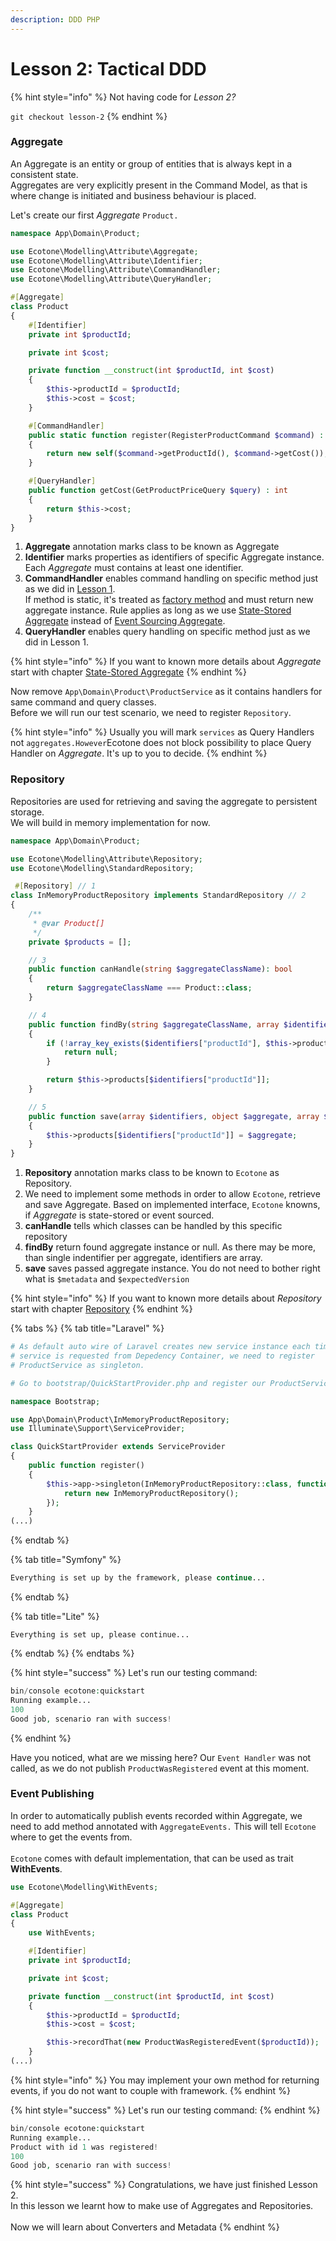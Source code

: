 ```yaml
---
description: DDD PHP
---
```


# Lesson 2: Tactical DDD

{% hint style="info" %}
Not having code for _Lesson 2?_&#x20;

`git checkout lesson-2`
{% endhint %}

### Aggregate

An Aggregate is an entity or group of entities that is always kept in a consistent state.  \
Aggregates are very explicitly present in the Command Model, as that is where change is initiated and business behaviour is placed.

Let's create our first _Aggregate_ `Product.`

```php
namespace App\Domain\Product;

use Ecotone\Modelling\Attribute\Aggregate;
use Ecotone\Modelling\Attribute\Identifier;
use Ecotone\Modelling\Attribute\CommandHandler;
use Ecotone\Modelling\Attribute\QueryHandler;

#[Aggregate]
class Product
{
    #[Identifier]
    private int $productId;

    private int $cost;

    private function __construct(int $productId, int $cost)
    {
        $this->productId = $productId;
        $this->cost = $cost;
    }

    #[CommandHandler]
    public static function register(RegisterProductCommand $command) : self
    {
        return new self($command->getProductId(), $command->getCost());
    }

    #[QueryHandler]
    public function getCost(GetProductPriceQuery $query) : int
    {
        return $this->cost;
    }
}
```

1. **Aggregate** annotation marks class to be known as Aggregate
2. **Identifier** marks properties as identifiers of specific Aggregate instance. Each _Aggregate_ must contains at least one identifier.&#x20;
3. **CommandHandler** enables command handling on specific method just as we did in [Lesson 1](php-messaging-architecture.md). \
   If method is static, it's treated as [factory method](https://en.wikipedia.org/wiki/Factory\_method\_pattern) and must return new aggregate instance. Rule applies as long as we use [State-Stored Aggregate](../modelling/command-handling/state-stored-aggregate/#state-stored-aggregate) instead of [Event Sourcing Aggregate](broken-reference).
4. **QueryHandler** enables query handling on specific method just as we did in Lesson 1.

{% hint style="info" %}
If you want to known more details about _Aggregate_ start with chapter [State-Stored Aggregate](../modelling/command-handling/state-stored-aggregate/#state-stored-aggregate)
{% endhint %}

Now remove `App\Domain\Product\ProductService` as it contains handlers for same command and query classes. \
Before we will run our test scenario, we need to register `Repository`.

{% hint style="info" %}
Usually you will mark `services` as Query Handlers not `aggregates.However`Ecotone does not block possibility to place Query Handler on _Aggregate_. It's up to you to decide.
{% endhint %}

### Repository

Repositories are used for retrieving and saving the aggregate to persistent storage. \
We will build in memory implementation for now.

```php
namespace App\Domain\Product;

use Ecotone\Modelling\Attribute\Repository;
use Ecotone\Modelling\StandardRepository;

 #[Repository] // 1
class InMemoryProductRepository implements StandardRepository // 2
{
    /**
     * @var Product[]
     */
    private $products = [];

    // 3
    public function canHandle(string $aggregateClassName): bool
    {
        return $aggregateClassName === Product::class;
    }

    // 4
    public function findBy(string $aggregateClassName, array $identifiers): ?object
    {
        if (!array_key_exists($identifiers["productId"], $this->products)) {
            return null;
        }

        return $this->products[$identifiers["productId"]];
    }

    // 5
    public function save(array $identifiers, object $aggregate, array $metadata, ?int $expectedVersion): void
    {
        $this->products[$identifiers["productId"]] = $aggregate;
    }
}
```

1. **Repository** annotation marks class to be known to `Ecotone` as Repository.
2. We need to implement some methods in order to allow `Ecotone`, retrieve and save Aggregate. Based on implemented interface, `Ecotone` knowns, if _Aggregate_ is state-stored or event sourced. &#x20;
3. **canHandle** tells which classes can be handled by this specific repository
4. **findBy**  return found aggregate instance or null. As there may be more, than single indentifier per aggregate, identifiers are array.
5. **save** saves passed aggregate instance. You do not need to bother right what is `$metadata` and `$expectedVersion`

{% hint style="info" %}
If you want to known more details about _Repository_ start with chapter [Repository](../modelling/command-handling/repository.md)
{% endhint %}

{% tabs %}
{% tab title="Laravel" %}
```php
# As default auto wire of Laravel creates new service instance each time 
# service is requested from Depedency Container, we need to register 
# ProductService as singleton.

# Go to bootstrap/QuickStartProvider.php and register our ProductService

namespace Bootstrap;

use App\Domain\Product\InMemoryProductRepository;
use Illuminate\Support\ServiceProvider;

class QuickStartProvider extends ServiceProvider
{
    public function register()
    {
        $this->app->singleton(InMemoryProductRepository::class, function(){
            return new InMemoryProductRepository();
        });
    }
(...)
```
{% endtab %}

{% tab title="Symfony" %}
```php
Everything is set up by the framework, please continue...
```
{% endtab %}

{% tab title="Lite" %}
```
Everything is set up, please continue...
```
{% endtab %}
{% endtabs %}

{% hint style="success" %}
Let's run our testing command:

```php
bin/console ecotone:quickstart
Running example...
100
Good job, scenario ran with success!
```
{% endhint %}

Have you noticed, what are we missing here? Our `Event Handler` was not called, as we do not publish `ProductWasRegistered` event at this moment.&#x20;

### Event Publishing

In order to automatically publish events recorded within Aggregate, we need to add method annotated with `AggregateEvents.` This will tell `Ecotone` where to get the events from.\
\
`Ecotone` comes with default implementation, that can be used as trait **WithEvents**.

```php
use Ecotone\Modelling\WithEvents;

#[Aggregate]
class Product
{
    use WithEvents;

    #[Identifier]
    private int $productId;

    private int $cost;

    private function __construct(int $productId, int $cost)
    {
        $this->productId = $productId;
        $this->cost = $cost;

        $this->recordThat(new ProductWasRegisteredEvent($productId));
    }
(...)
```

{% hint style="info" %}
You may implement your own method for returning events, if you do not want to couple with framework.
{% endhint %}

{% hint style="success" %}
Let's run our testing command:
{% endhint %}

```php
bin/console ecotone:quickstart
Running example...
Product with id 1 was registered!
100
Good job, scenario ran with success!
```

{% hint style="success" %}
Congratulations, we have just finished Lesson 2.\
In this lesson we learnt how to make use of Aggregates and Repositories.\
\
Now we will learn about Converters and Metadata
{% endhint %}
